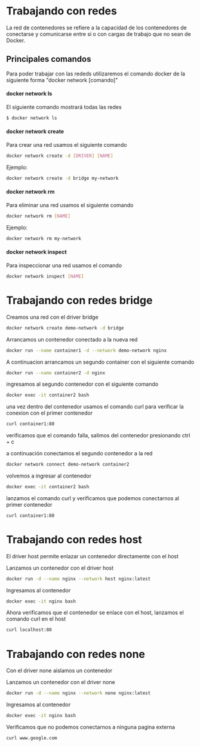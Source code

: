 # Trabajando con redes

La red de contenedores se refiere a la capacidad de los contenedores de conectarse y comunicarse entre sí o con cargas de trabajo que no sean de Docker.

## Principales comandos

Para poder trabajar con las rededs utilizaremos el comando docker de la siguiente forma "docker network [comando]"

#### docker network ls

El siguiente comando mostrará todas las redes

```sh
$ docker network ls
```

#### docker network create

Para crear una red usamos el siguiente comando

```sh
docker network create -d [DRIVER] [NAME]
```

Ejemplo:

```sh
docker network create -d bridge my-network
```

#### docker network rm

Para eliminar una red usamos el siguiente comando

```sh
docker network rm [NAME]
```

Ejemplo: 

```sh
docker network rm my-network
```

#### docker network inspect

Para inspeccionar una red usamos el comando

```sh
docker network inspect [NAME]
```

# Trabajando con redes bridge

Creamos una red con el driver bridge

```sh
docker network create demo-network -d bridge
```

Arrancamos un contenedor conectado a la nueva red

```sh
docker run --name container1 -d --network demo-network nginx
```

A continuacion arrancamos un segundo container con el siguiente comando

```sh
docker run --name container2 -d nginx
```

ingresamos al segundo contenedor con el siguiente comando

```sh
docker exec -it container2 bash
```

una vez dentro del contenedor usamos el comando curl para verificar la conexion con el primer contenedor

```sh
curl container1:80
```

verificamos que el comando falla, salimos del contenedor presionando ctrl + c

a continuación conectamos el segundo contenedor a la red

```sh
docker network connect demo-network container2
```

volvemos a ingresar al contenedor

```sh
docker exec -it container2 bash
```

lanzamos el comando curl y verificamos que podemos conectarnos al primer contenedor

```sh
curl container1:80
```

# Trabajando con redes host

El driver host permite enlazar un contenedor directamente con el host

Lanzamos un contenedor con el driver host

```sh
docker run -d --name nginx --network host nginx:latest
```

Ingresamos al contenedor

```sh
docker exec -it nginx bash
```

Ahora verificamos que el contenedor se enlace con el host, lanzamos el comando curl en el host

```sh
curl localhost:80
```

# Trabajando con redes none

Con el driver none aislamos un contenedor

Lanzamos un contenedor con el driver none

```sh
docker run -d --name nginx --network none nginx:latest
```

Ingresamos al contenedor

```sh
docker exec -it nginx bash
```

Verificamos que no podemos conectarnos a ninguna pagina externa 

```sh
curl www.google.com
```

